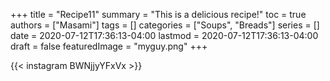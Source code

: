 +++
title = "Recipe11"
summary = "This is a delicious recipe!"
toc = true
authors = ["Masami"]
tags = []
categories = ["Soups", "Breads"]
series = []
date = 2020-07-12T17:36:13-04:00
lastmod = 2020-07-12T17:36:13-04:00
draft = false
featuredImage = "myguy.png"
+++

{{< instagram BWNjjyYFxVx >}}
